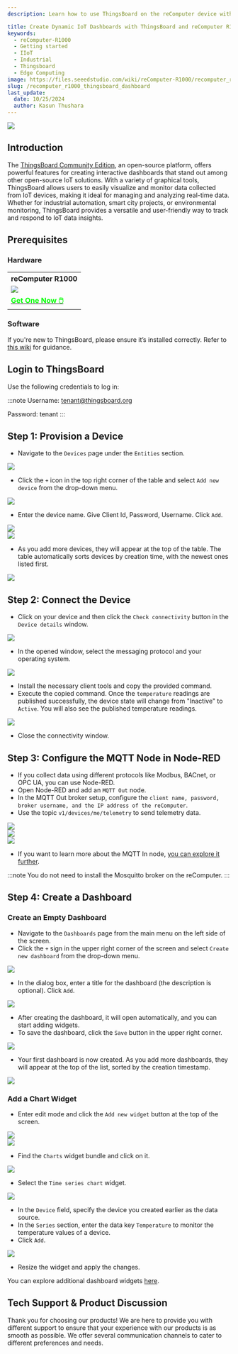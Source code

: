 ```yaml
---
description: Learn how to use ThingsBoard on the reComputer device with this step-by-step guide. Discover how to add devices, configure MQTT nodes, and create interactive dashboards using popular features for efficient data monitoring.

title: Create Dynamic IoT Dashboards with ThingsBoard and reComputer R1000
keywords:
  - reComputer-R1000
  - Getting started
  - IIoT
  - Industrial 
  - Thingsboard
  - Edge Computing
image: https://files.seeedstudio.com/wiki/reComputer-R1000/recomputer_r_images/01.png
slug: /recomputer_r1000_thingsboard_dashboard
last_update:
  date: 10/25/2024
  author: Kasun Thushara
---
```


<div style={{textAlign:'center'}}><img src="https://files.seeedstudio.com/wiki/reComputer-R1000/tb/dashboard/thingsboard.gif" style={{width:600}}/></div>

## Introduction

The [ThingsBoard Community Edition](https://thingsboard.io/), an open-source platform, offers powerful features for creating interactive dashboards that stand out among other open-source IoT solutions. With a variety of graphical tools, ThingsBoard allows users to easily visualize and monitor data collected from IoT devices, making it ideal for managing and analyzing real-time data. Whether for industrial automation, smart city projects, or environmental monitoring, ThingsBoard provides a versatile and user-friendly way to track and respond to IoT data insights.

## Prerequisites

### Hardware 

<div class="table-center">
	<table class="table-nobg">
    <tr class="table-trnobg">
      <th class="table-trnobg">reComputer R1000</th>
		</tr>
    <tr class="table-trnobg"></tr>
		<tr class="table-trnobg">
			<td class="table-trnobg"><div style={{textAlign:'center'}}><img src="https://files.seeedstudio.com/wiki/reComputer-R1000/recomputer_r_images/01.png" style={{width:300, height:'auto'}}/></div></td>
		</tr>
    <tr class="table-trnobg"></tr>
		<tr class="table-trnobg">
			<td class="table-trnobg"><div class="get_one_now_container" style={{textAlign: 'center'}}><a class="get_one_now_item" href="https://www.seeedstudio.com/reComputer-R1025-10-p-5895.html">
              <strong><span><font color={'FFFFFF'} size={"4"}> Get One Now 🖱️</font></span></strong>
          </a></div></td>
        </tr>
    </table>
    </div>

### Software

If you're new to ThingsBoard, please ensure it’s installed correctly. Refer to [this wiki](https://wiki.seeedstudio.com/recomputer_r1000_thingsboard_ce/) for guidance.

## Login to ThingsBoard
Use the following credentials to log in:

:::note
Username: tenant@thingsboard.org

Password: tenant
:::

## Step 1: Provision a Device

- Navigate to the `Devices` page under the `Entities` section.
  
<div style={{textAlign:'center'}}><img src="https://files.seeedstudio.com/wiki/reComputer-R1000/tb/dashboard/tb1.png" style={{width:600}}/></div>

- Click the `+` icon in the top right corner of the table and select `Add new device` from the drop-down menu.
<div style={{textAlign:'center'}}><img src="https://files.seeedstudio.com/wiki/reComputer-R1000/tb/dashboard/tb2.png" style={{width:600}}/></div>

- Enter the device name. Give Client Id, Password, Username. Click `Add`.
<div style={{textAlign:'center'}}><img src="https://files.seeedstudio.com/wiki/reComputer-R1000/tb/dashboard/tb3.png" style={{width:600}}/></div>
<div style={{textAlign:'center'}}><img src="https://files.seeedstudio.com/wiki/reComputer-R1000/tb/dashboard/mqtt4.PNG" style={{width:400}}/></div>

- As you add more devices, they will appear at the top of the table. The table automatically sorts devices by creation time, with the newest ones listed first.

<div style={{textAlign:'center'}}><img src="https://files.seeedstudio.com/wiki/reComputer-R1000/tb/dashboard/tb5.png" style={{width:600}}/></div>

## Step 2: Connect the Device
- Click on your device and then click the `Check connectivity` button in the `Device details` window.
  
<div style={{textAlign:'center'}}><img src="https://files.seeedstudio.com/wiki/reComputer-R1000/tb/dashboard/tb6.png" style={{width:600}}/></div>

- In the opened window, select the messaging protocol and your operating system.
  
<div style={{textAlign:'center'}}><img src="https://files.seeedstudio.com/wiki/reComputer-R1000/tb/dashboard/tb7.png" style={{width:600}}/></div>

- Install the necessary client tools and copy the provided command.
- Execute the copied command. Once the `temperature` readings are published successfully, the device state will change from "Inactive" to `Active`. You will also see the published temperature readings.

<div style={{textAlign:'center'}}><img src="https://files.seeedstudio.com/wiki/reComputer-R1000/tb/dashboard/tb8.png" style={{width:600}}/></div> 

- Close the connectivity window.

## Step 3: Configure the MQTT Node in Node-RED
- If you collect data using different protocols like Modbus, BACnet, or OPC UA, you can use Node-RED.
- Open Node-RED and add an `MQTT Out` node.
- In the MQTT Out broker setup, configure the `client name, password, broker username, and the IP address of the reComputer`.
- Use the topic `v1/devices/me/telemetry` to send telemetry data.

<div style={{textAlign:'center'}}><img src="https://files.seeedstudio.com/wiki/reComputer-R1000/tb/dashboard/mqtt1.PNG" style={{width:400}}/></div> 
<div style={{textAlign:'center'}}><img src="https://files.seeedstudio.com/wiki/reComputer-R1000/tb/dashboard/mqtt2.PNG" style={{width:400}}/></div>
<div style={{textAlign:'center'}}><img src="https://files.seeedstudio.com/wiki/reComputer-R1000/tb/dashboard/mqtt3.PNG" style={{width:400}}/></div>

- If you want to learn more about the MQTT In node, [you can explore it further](https://wiki.seeedstudio.com/recomputer_r1000_nodered_mqtt/). 

:::note
You do not need to install the Mosquitto broker on the reComputer.
:::



## Step 4: Create a Dashboard
### Create an Empty Dashboard
- Navigate to the `Dashboards` page from the main menu on the left side of the screen.
- Click the `+` sign in the upper right corner of the screen and select `Create new dashboard` from the drop-down menu.
  
<div style={{textAlign:'center'}}><img src="https://files.seeedstudio.com/wiki/reComputer-R1000/tb/dashboard/tb9.png" style={{width:600}}/></div> 

- In the dialog box, enter a title for the dashboard (the description is optional). Click `Add`.
<div style={{textAlign:'center'}}><img src="https://files.seeedstudio.com/wiki/reComputer-R1000/tb/dashboard/tb10.png" style={{width:600}}/></div> 

- After creating the dashboard, it will open automatically, and you can start adding widgets.
- To save the dashboard, click the `Save` button in the upper right corner.
<div style={{textAlign:'center'}}><img src="https://files.seeedstudio.com/wiki/reComputer-R1000/tb/dashboard/tb11.png" style={{width:600}}/></div> 

- Your first dashboard is now created. As you add more dashboards, they will appear at the top of the list, sorted by the creation timestamp.
<div style={{textAlign:'center'}}><img src="https://files.seeedstudio.com/wiki/reComputer-R1000/tb/dashboard/tb12.png" style={{width:600}}/></div> 

### Add a Chart Widget
- Enter edit mode and click the `Add new widget` button at the top of the screen.
<div style={{textAlign:'center'}}><img src="https://files.seeedstudio.com/wiki/reComputer-R1000/tb/dashboard/tb13.png" style={{width:600}}/></div> 

<div style={{textAlign:'center'}}><img src="https://files.seeedstudio.com/wiki/reComputer-R1000/tb/dashboard/tb14.png" style={{width:600}}/></div> 

- Find the `Charts` widget bundle and click on it.

<div style={{textAlign:'center'}}><img src="https://files.seeedstudio.com/wiki/reComputer-R1000/tb/dashboard/tb15.png" style={{width:600}}/></div> 

- Select the `Time series chart` widget.

<div style={{textAlign:'center'}}><img src="https://files.seeedstudio.com/wiki/reComputer-R1000/tb/dashboard/tb16.png" style={{width:600}}/></div> 


- In the `Device` field, specify the device you created earlier as the data source.
- In the `Series` section, enter the data key `Temperature` to monitor the temperature values of a device.
- Click `Add`.

<div style={{textAlign:'center'}}><img src="https://files.seeedstudio.com/wiki/reComputer-R1000/tb/dashboard/tb17.png" style={{width:600}}/></div> 

- Resize the widget and apply the changes.
  
You can explore additional dashboard widgets [here](https://thingsboard.io/docs/user-guide/dashboards/).




## Tech Support & Product Discussion

Thank you for choosing our products! We are here to provide you with different support to ensure that your experience with our products is as smooth as possible. We offer several communication channels to cater to different preferences and needs.

<div class="button_tech_support_container">
<a href="https://forum.seeedstudio.com/" class="button_forum"></a> 
<a href="https://www.seeedstudio.com/contacts" class="button_email"></a>
</div>

<div class="button_tech_support_container">
<a href="https://discord.gg/eWkprNDMU7" class="button_discord"></a> 
<a href="https://github.com/Seeed-Studio/wiki-documents/discussions/69" class="button_discussion"></a>
</div>